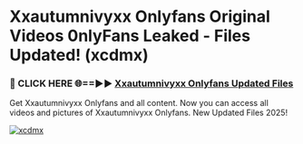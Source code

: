 # Xxautumnivyxx Onlyfans Original Videos 0nlyFans Leaked - Files Updated! (xcdmx)

<h3>🔴 CLICK HERE 🌐==►► <a href="https://tinyurl.com/2m67pmp6" rel="nofollow">Xxautumnivyxx Onlyfans Updated Files</a></h3>

Get Xxautumnivyxx Onlyfans and all content. Now you can access all videos and pictures of Xxautumnivyxx Onlyfans. New Updated Files 2025!

[![xcdmx](https://i.imgur.com/H4QAA4z.gif)](https://tinyurl.com/2m67pmp6)